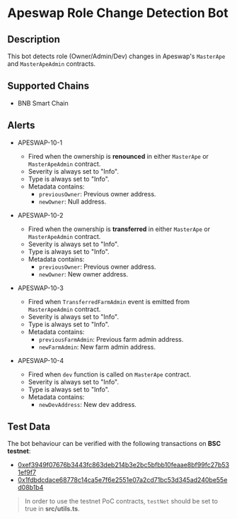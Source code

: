 # Apeswap Role Change Detection Bot

## Description

This bot detects role (Owner/Admin/Dev) changes in Apeswap's `MasterApe` and `MasterApeAdmin` contracts.

## Supported Chains

- BNB Smart Chain

## Alerts

- APESWAP-10-1

  - Fired when the ownership is **renounced** in either `MasterApe` or `MasterApeAdmin` contract.
  - Severity is always set to "Info".
  - Type is always set to "Info".
  - Metadata contains:    
    - `previousOwner`: Previous owner address.
    - `newOwner`: Null address.

- APESWAP-10-2
  
  - Fired when the ownership is **transferred** in either `MasterApe` or `MasterApeAdmin` contract.
  - Severity is always set to "Info".
  - Type is always set to "Info".
  - Metadata contains:
    - `previousOwner`: Previous owner address.
    - `newOwner`: New owner address.

- APESWAP-10-3
  
  - Fired when `TransferredFarmAdmin` event is emitted from `MasterApeAdmin` contract.
  - Severity is always set to "Info".
  - Type is always set to "Info".
  - Metadata contains:
    - `previousFarmAdmin`: Previous farm admin address.
    - `newFarmAdmin`: New farm admin address.    

- APESWAP-10-4
  
  - Fired when `dev` function is called on `MasterApe` contract.
  - Severity is always set to "Info".
  - Type is always set to "Info".
  - Metadata contains:
    - `newDevAddress`: New dev address.
    
## Test Data

The bot behaviour can be verified with the following transactions on **BSC testnet**:
- [0xef3949f07676b3443fc863deb214b3e2bc5bfbb10feaae8bf99fc27b531ef9f7](https://testnet.bscscan.com/tx/0xef3949f07676b3443fc863deb214b3e2bc5bfbb10feaae8bf99fc27b531ef9f7) 
- [0x1fdbdcdace68778c14ca5e7f6e2551e07a2cd71bc53d345ad240be55ed08b1b4](https://testnet.bscscan.com/tx/0x1fdbdcdace68778c14ca5e7f6e2551e07a2cd71bc53d345ad240be55ed08b1b4)

> In order to use the testnet PoC contracts, `testNet` should be set to true in **src/utils.ts**.
